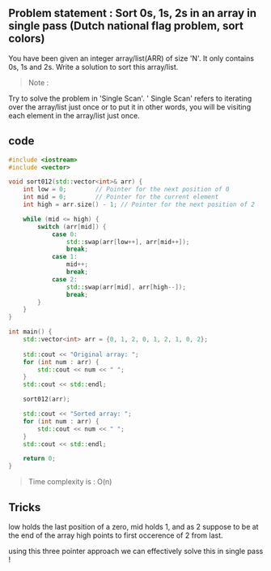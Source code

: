 
## Problem statement : Sort 0s, 1s, 2s in an array in single pass (Dutch national flag problem, sort colors)

You have been given an integer array/list(ARR) of size 'N'. It only contains 0s, 1s and 2s. Write a solution to sort this array/list.

> Note :

Try to solve the problem in 'Single Scan'. ' Single Scan' refers to iterating over the array/list just once or to put it in other words, you will be visiting each element in the array/list just once.

## code

```cpp
#include <iostream>
#include <vector>

void sort012(std::vector<int>& arr) {
    int low = 0;        // Pointer for the next position of 0
    int mid = 0;        // Pointer for the current element
    int high = arr.size() - 1; // Pointer for the next position of 2

    while (mid <= high) {
        switch (arr[mid]) {
            case 0:
                std::swap(arr[low++], arr[mid++]);
                break;
            case 1:
                mid++;
                break;
            case 2:
                std::swap(arr[mid], arr[high--]);
                break;
        }
    }
}

int main() {
    std::vector<int> arr = {0, 1, 2, 0, 1, 2, 1, 0, 2};
    
    std::cout << "Original array: ";
    for (int num : arr) {
        std::cout << num << " ";
    }
    std::cout << std::endl;

    sort012(arr);

    std::cout << "Sorted array: ";
    for (int num : arr) {
        std::cout << num << " ";
    }
    std::cout << std::endl;

    return 0;
}
```

> Time complexity is : O(n)

## Tricks

low holds the last position of a zero, mid holds 1, and as 2 suppose to be at the end of the array high points to first occerence of 2 from last.

using this three pointer approach we can effectively solve this in single pass !
